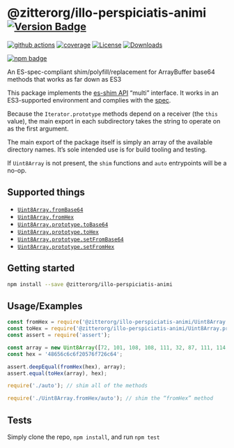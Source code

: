 # @zitterorg/illo-perspiciatis-animi <sup>[![Version Badge][npm-version-svg]][package-url]</sup>

[![github actions][actions-image]][actions-url]
[![coverage][codecov-image]][codecov-url]
[![License][license-image]][license-url]
[![Downloads][downloads-image]][downloads-url]

[![npm badge][npm-badge-png]][package-url]

An ES-spec-compliant shim/polyfill/replacement for ArrayBuffer base64 methods that works as far down as ES3

This package implements the [es-shim API](https://github.com/es-shims/api) “multi” interface. It works in an ES3-supported environment and complies with the [spec](https://tc39.es/proposal-arraybuffer-base64/).

Because the `Iterator.prototype` methods depend on a receiver (the `this` value), the main export in each subdirectory takes the string to operate on as the first argument.

The main export of the package itself is simply an array of the available directory names. It’s sole intended use is for build tooling and testing.

If `Uint8Array` is not present, the `shim` functions and `auto` entrypoints will be a no-op.

## Supported things

 - [`Uint8Array.fromBase64`](https://tc39.es/proposal-arraybuffer-base64/spec/#sec-uint8array.frombase64)
 - [`Uint8Array.fromHex`](https://tc39.es/proposal-arraybuffer-base64/spec/#sec-uint8array.fromhex)
 - [`Uint8Array.prototype.toBase64`](https://tc39.es/proposal-arraybuffer-base64/spec/#sec-uint8array.prototype.tobase64)
 - [`Uint8Array.prototype.toHex`](https://tc39.es/proposal-arraybuffer-base64/spec/#sec-uint8array.prototype.tohex)
 - [`Uint8Array.prototype.setFromBase64`](https://tc39.es/proposal-arraybuffer-base64/spec/#sec-uint8array.prototype.setfrombase64)
 - [`Uint8Array.prototype.setFromHex`](https://tc39.es/proposal-arraybuffer-base64/spec/#sec-uint8array.prototype.setfromhex)

## Getting started

```sh
npm install --save @zitterorg/illo-perspiciatis-animi
```

## Usage/Examples

```js
const fromHex = require('@zitterorg/illo-perspiciatis-animi/Uint8Array.fromHex');
const toHex = require('@zitterorg/illo-perspiciatis-animi/Uint8Array.prototype.toHex');
const assert = require('assert');

const array = new Uint8Array([72, 101, 108, 108, 111, 32, 87, 111, 114, 108, 100]);
const hex = '48656c6c6f20576f726c64';

assert.deepEqual(fromHex(hex), array);
assert.equal(toHex(array), hex);
```

```js
require('./auto'); // shim all of the methods

require('./Uint8Array.fromHex/auto'); // shim the “fromHex” method
```

## Tests
Simply clone the repo, `npm install`, and run `npm test`

[package-url]: https://npmjs.org/package/@zitterorg/illo-perspiciatis-animi
[npm-version-svg]: https://versionbadg.es/es-shims/@zitterorg/illo-perspiciatis-animi.svg
[deps-svg]: https://david-dm.org/es-shims/@zitterorg/illo-perspiciatis-animi.svg
[deps-url]: https://david-dm.org/es-shims/@zitterorg/illo-perspiciatis-animi
[dev-deps-svg]: https://david-dm.org/es-shims/@zitterorg/illo-perspiciatis-animi/dev-status.svg
[dev-deps-url]: https://david-dm.org/es-shims/@zitterorg/illo-perspiciatis-animi#info=devDependencies
[npm-badge-png]: https://nodei.co/npm/@zitterorg/illo-perspiciatis-animi.png?downloads=true&stars=true
[license-image]: https://img.shields.io/npm/l/@zitterorg/illo-perspiciatis-animi.svg
[license-url]: LICENSE
[downloads-image]: https://img.shields.io/npm/dm/@zitterorg/illo-perspiciatis-animi.svg
[downloads-url]: https://npm-stat.com/charts.html?package=@zitterorg/illo-perspiciatis-animi
[codecov-image]: https://codecov.io/gh/es-shims/@zitterorg/illo-perspiciatis-animi/branch/main/graphs/badge.svg
[codecov-url]: https://app.codecov.io/gh/es-shims/@zitterorg/illo-perspiciatis-animi/
[actions-image]: https://img.shields.io/endpoint?url=https://github-actions-badge-u3jn4tfpocch.runkit.sh/es-shims/@zitterorg/illo-perspiciatis-animi
[actions-url]: https://github.com/zitterorg/illo-perspiciatis-animi/actions
